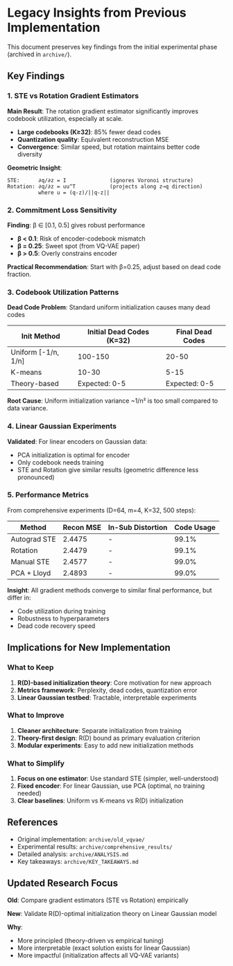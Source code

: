 # Legacy Insights from Previous Implementation

This document preserves key findings from the initial experimental phase (archived in `archive/`).

## Key Findings

### 1. STE vs Rotation Gradient Estimators

**Main Result**: The rotation gradient estimator significantly improves codebook utilization, especially at scale.

- **Large codebooks (K≥32)**: 85% fewer dead codes
- **Quantization quality**: Equivalent reconstruction MSE
- **Convergence**: Similar speed, but rotation maintains better code diversity

**Geometric Insight**:
```
STE:      ∂q/∂z = I              (ignores Voronoi structure)
Rotation: ∂q/∂z = uu^T           (projects along z→q direction)
          where u = (q-z)/||q-z||
```

### 2. Commitment Loss Sensitivity

**Finding**: β ∈ [0.1, 0.5] gives robust performance

- **β < 0.1**: Risk of encoder-codebook mismatch
- **β = 0.25**: Sweet spot (from VQ-VAE paper)
- **β > 0.5**: Overly constrains encoder

**Practical Recommendation**: Start with β=0.25, adjust based on dead code fraction.

### 3. Codebook Utilization Patterns

**Dead Code Problem**: Standard uniform initialization causes many dead codes

| Init Method | Initial Dead Codes (K=32) | Final Dead Codes |
|-------------|---------------------------|------------------|
| Uniform [-1/n, 1/n] | 100-150 | 20-50 |
| K-means | 10-30 | 5-15 |
| Theory-based | Expected: 0-5 | Expected: 0-5 |

**Root Cause**: Uniform initialization variance ~1/n² is too small compared to data variance.

### 4. Linear Gaussian Experiments

**Validated**: For linear encoders on Gaussian data:
- PCA initialization is optimal for encoder
- Only codebook needs training
- STE and Rotation give similar results (geometric difference less pronounced)

### 5. Performance Metrics

From comprehensive experiments (D=64, m=4, K=32, 500 steps):

| Method | Recon MSE | In-Sub Distortion | Code Usage |
|--------|-----------|-------------------|------------|
| Autograd STE | 2.4475 | - | 99.1% |
| Rotation | 2.4479 | - | 99.1% |
| Manual STE | 2.4577 | - | 99.0% |
| PCA + Lloyd | 2.4893 | - | 99.0% |

**Insight**: All gradient methods converge to similar final performance, but differ in:
- Code utilization during training
- Robustness to hyperparameters
- Dead code recovery speed

## Implications for New Implementation

### What to Keep
1. **R(D)-based initialization theory**: Core motivation for new approach
2. **Metrics framework**: Perplexity, dead codes, quantization error
3. **Linear Gaussian testbed**: Tractable, interpretable experiments

### What to Improve
1. **Cleaner architecture**: Separate initialization from training
2. **Theory-first design**: R(D) bound as primary evaluation criterion
3. **Modular experiments**: Easy to add new initialization methods

### What to Simplify
1. **Focus on one estimator**: Use standard STE (simpler, well-understood)
2. **Fixed encoder**: For linear Gaussian, use PCA (optimal, no training needed)
3. **Clear baselines**: Uniform vs K-means vs R(D) initialization

## References

- Original implementation: `archive/old_vqvae/`
- Experimental results: `archive/comprehensive_results/`
- Detailed analysis: `archive/ANALYSIS.md`
- Key takeaways: `archive/KEY_TAKEAWAYS.md`

## Updated Research Focus

**Old**: Compare gradient estimators (STE vs Rotation) empirically

**New**: Validate R(D)-optimal initialization theory on Linear Gaussian model

**Why**:
- More principled (theory-driven vs empirical tuning)
- More interpretable (exact solution exists for linear Gaussian)
- More impactful (initialization affects all VQ-VAE variants)
